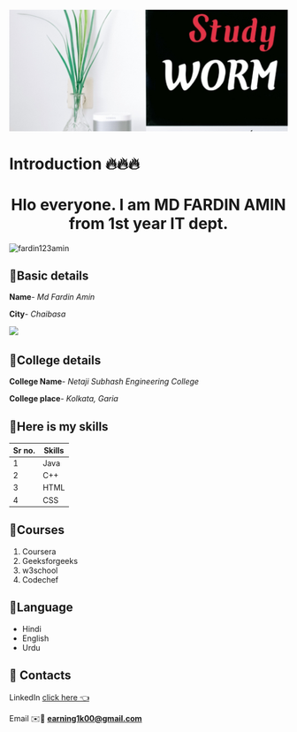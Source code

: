 
![image](https://github.com/Fardin123amin/Day-3/blob/main/Screenshot_2021-10-02-01-53-17-12_99c04817c0de5652397fc8b56c3b3817.jpg)


# Introduction 🔥🔥🔥
<h1 align="center">Hlo everyone. I am MD FARDIN AMIN from 1st year IT dept.</h1>

<p align="left"> <img src="https://komarev.com/ghpvc/?username=fardin123amin&label=Profile%20views&color=0e75b6&style=flat" alt="fardin123amin" /> </p>


## 💫Basic details 
**Name**- *Md Fardin Amin* 

**City**- *Chaibasa* 

<img src="https://img.icons8.com/office/16/000000/city-hall.png"/> 

## 💫College details
**College Name**- *Netaji Subhash Engineering College*

**College place**- *Kolkata, Garia*

## 💫Here is my skills
|Sr no.| Skills|
|---|---|
|1|Java|
|2|C++|
|3|HTML|
|4|CSS|

## 💫Courses 
1. Coursera 
2. Geeksforgeeks
3. w3school 
4. Codechef 

## 💫Language
- Hindi 
- English
- Urdu 

## 💫 Contacts
LinkedIn [click here 👈](https://www.linkedin.com/in/md-fardin-amin-7aa593222)

Email ✉️📨    **earning1k00@gmail.com**
